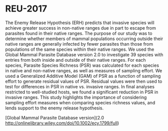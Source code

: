 # REU-2017

The Enemy Release Hypothesis (ERH) predicts that invasive species will achieve greater success in non-native ranges due in part to escape from parasites found in their native ranges. The purpose of our study was to determine whether members of mammal populations occurring outside their native ranges are generally infected by fewer parasites than those from populations of the same species within their native ranges. We used the Global Mammal Parasite Database version 2.0 to investigate 39 species with entries from both inside and outside of their native ranges. For each species, Parasite Species Richness (PSR) was calculated for each species in native and non-native ranges, as well as measures of sampling effort. We used a Generalized Additive Model (GAM) of PSR as a function of sampling effort to generate residual values of PSR. Residual values were then used to test for differences in PSR in native vs. invasive ranges. In final analyses restricted to well-studied hosts, we found a significant reduction in PSR in invasive ranges. This study highlights the importance of considering sampling effort measures when comparing species richness values, and lends support to the enemy release hypothesis.

[Global Mammal Parasite Database version](2.0 http://onlinelibrary.wiley.com/doi/10.1002/ecy.1799/full)
